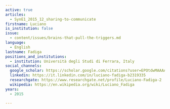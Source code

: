 ```yaml
---
active: true
articles:
  - SynE1_2015_12_sharing-to-communicate
firstname: Luciano
is_institution: false
issue:
  - content/issues/brains-that-pull-the-triggers.md
language:
  - English
lastname: Fadiga
positions_and_institutions:
  - institution: Università degli Studi di Ferrara, Italy
social_channels:
  google_scholar: https://scholar.google.com/citations?user=EPOtdwMAAAAJ&hl=fr
  linkedin: https://it.linkedin.com/in/luciano-fadiga-b2319335
  researchgate: https://www.researchgate.net/profile/Luciano-Fadiga-2
  wikipedia: https://en.wikipedia.org/wiki/Luciano_Fadiga
years:
  - 2015

---
```

